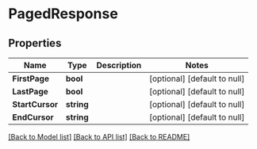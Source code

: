 # PagedResponse

## Properties
Name | Type | Description | Notes
------------ | ------------- | ------------- | -------------
**FirstPage** | **bool** |  | [optional] [default to null]
**LastPage** | **bool** |  | [optional] [default to null]
**StartCursor** | **string** |  | [optional] [default to null]
**EndCursor** | **string** |  | [optional] [default to null]

[[Back to Model list]](../README.md#documentation-for-models) [[Back to API list]](../README.md#documentation-for-api-endpoints) [[Back to README]](../README.md)

